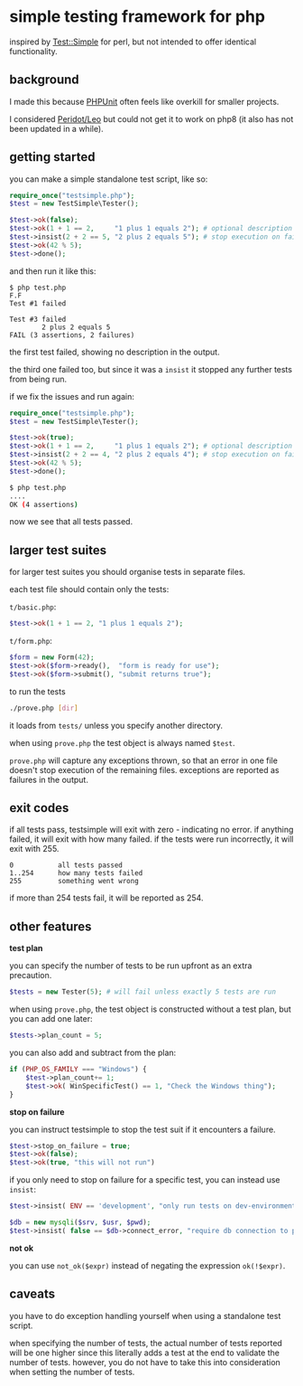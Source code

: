 # simple testing framework for php

inspired by  [Test::Simple](https://metacpan.org/pod/Test::Simple) for perl,
but not intended to offer identical functionality.

## background

I made this because [PHPUnit](https://phpunit.de/) often feels like overkill
for smaller projects.

I considered [Peridot/Leo](https://github.com/peridot-php/leo) but could not
get it to work on php8 (it also has not been updated in a while).

## getting started

you can make a simple standalone test script, like so:

```php
require_once("testsimple.php");
$test = new TestSimple\Tester();

$test->ok(false);
$test->ok(1 + 1 == 2,     "1 plus 1 equals 2"); # optional description
$test->insist(2 + 2 == 5, "2 plus 2 equals 5"); # stop execution on failure
$test->ok(42 % 5);
$test->done();
```

and then run it like this:
```
$ php test.php
F.F
Test #1 failed

Test #3 failed
        2 plus 2 equals 5
FAIL (3 assertions, 2 failures)
```

the first test failed, showing no description in the output.

the third one failed too, but since it was a `insist` it stopped any further
tests from being run.

if we fix the issues and run again:

```php
require_once("testsimple.php");
$test = new TestSimple\Tester();

$test->ok(true);
$test->ok(1 + 1 == 2,     "1 plus 1 equals 2"); # optional description
$test->insist(2 + 2 == 4, "2 plus 2 equals 4"); # stop execution on failure
$test->ok(42 % 5);
$test->done();
```

```sh
$ php test.php
....
OK (4 assertions)
```

now we see that all tests passed.

## larger test suites

for larger test suites you should organise tests in separate files.

each test file should contain only the tests:

`t/basic.php`:
```php
$test->ok(1 + 1 == 2, "1 plus 1 equals 2");
```

`t/form.php`:
```php
$form = new Form(42);
$test->ok($form->ready(),  "form is ready for use");
$test->ok($form->submit(), "submit returns true");
```

to run the tests

```sh
./prove.php [dir]
```

it loads from `tests/` unless you specify another directory.

when using `prove.php` the test object is always named `$test`.

`prove.php` will capture any exceptions thrown, so that an error in one file
doesn't stop execution of the remaining files. exceptions are reported as
failures in the output.

## exit codes

if all tests pass, testsimple will exit with zero - indicating no error. if anything failed, it will exit with how many failed. if the tests were run incorrectly, it will exit with 255.

```
0           all tests passed
1..254      how many tests failed
255         something went wrong
```

if more than 254 tests fail, it will be reported as 254.

## other features

**test plan**

you can specify the number of tests to be run upfront as an extra precaution.

```php
$tests = new Tester(5); # will fail unless exactly 5 tests are run
```

when using `prove.php`, the test object is constructed without a test plan, but
you can add one later:

```php
$tests->plan_count = 5;
```

you can also add and subtract from the plan:

```php
if (PHP_OS_FAMILY === "Windows") {
    $test->plan_count+= 1;
    $test->ok( WinSpecificTest() == 1, "Check the Windows thing");
}
```

**stop on failure**

you can instruct testsimple to stop the test suit if it encounters a failure.

```php
$test->stop_on_failure = true;
$test->ok(false);
$test->ok(true, "this will not run")
```

if you only need to stop on failure for a specific test, you can instead use
`insist`:

```php
$test->insist( ENV == 'development', "only run tests on dev-environment");

$db = new mysqli($srv, $usr, $pwd);
$test->insist( false == $db->connect_error, "require db connection to proceed");
```

**not ok**

you can use `not_ok($expr)` instead of negating the expression `ok(!$expr)`.

## caveats

you have to do exception handling yourself when using a standalone test script.

when specifying the number of tests, the actual number of tests reported will be one higher since this literally adds a test at the end to validate the number of tests. however, you do not have to take this into consideration when setting the number of tests.


